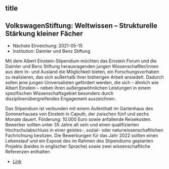 ## title

## VolkswagenStiftung: Weltwissen – Strukturelle Stärkung kleiner Fächer

* Nächste Einreichung: 2021-05-15
* Institution: Daimler und Benz Stiftung

Mit dem Albert Einstein-Stipendium möchten das Einstein Forum und die Daimler und Benz Stiftung herausragenden jungen Wissenschaftler/innen aus dem In- und Ausland die Möglichkeit bieten, ein Forschungsvorhaben zu realisieren, das sich außerhalb ihrer bisherigen Arbeit ansiedelt. Dadurch sollen jene jungen Universalisten gefördert werden, die sich – ähnlich wie Albert Einstein – neben ihren außergewöhnlichen Leistungen in einem spezifischen Wissenschaftsgebiet besonders durch disziplinenübergreifendes Engagement auszeichnen.

Das Stipendium ist verbunden mit einem Aufenthalt im Gartenhaus des Sommerhauses von Einstein in Caputh, der zwischen fünf und sechs Monate dauert. Förderung: 10.000 Euro sowie anfallende Reisekosten. Bewerber sollten unter 35 Jahre alt sein und einen qualifizierten Hochschulabschluss in einer geistes-, sozial- oder naturwissenschaftlichen Fachrichtung besitzen. Die Bewerbungen für das Jahr 2022 sollten einen Lebenslauf und ein Exposé des im Rahmen des Stipendiums geplanten Projekts (beides in englischer Sprache) sowie zwei wissenschaftliche Referenzen enthalten

* [Link](https://einsteinforum.de/about/fellowship/)